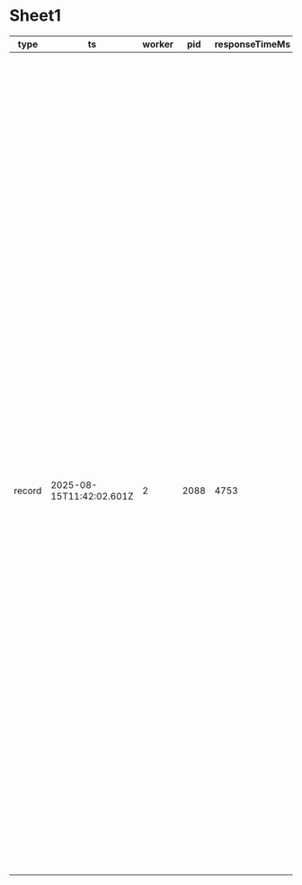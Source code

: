 # Sheet1

|type|ts|worker|pid|responseTimeMs|statusCode|request| | | | | |response| | | | | | | | | | |aws| |
|---|---|---|---|---|---|---|---|---|---|---|---|---|---|---|---|---|---|---|---|---|---|---|---|---|
| | | | | | |method|url|headers|body| | |headers| | | | | |body| | | | |requestId|traceId|
| | | | | | | | |user-agent|question|evaluationPrompt|userAnswer|date|content-type|content-length|connection|x-amzn-requestid|x-amzn-trace-id|evaluation|question|userAnswer|metadata| | | |
| | | | | | | | | | | | | | | | | | | | | |attempts|totalTime| | |
|record|2025-08-15T11:42:02.601Z|2|2088|4753|200|POST|https://cmry23cc45k5zvxtxbvbspysky0qglri.lambda-url.us-east-1.on.aws/invoke-claude|Artillery (https://artillery.io)|Why do some people qualify for Medicaid and others for Medicare?|You are an expert insurance evaluator. A user has answered the question: "Why do some people qualify for Medicaid and others for Medicare?" Your task: Evaluate their answer using ONLY the facts provided below. Respond in exactly 3 sentences. EVALUATION RULES: - If correct: Confirm accuracy and briefly reinforce the key distinction - If incorrect: State why it's wrong and provide the correct explanation - Use only the provided facts - no outside knowledge FACTS: - Medicare: Federal program for people 65+ OR under 65 with qualifying disabilities - Medicaid: State-managed program for people meeting income thresholds OR having qualifying disabilities - Key difference: Medicare eligibility = age (65+) or disability; Medicaid eligibility = income level and/or disability - Both programs can use private insurers for additional coverage USER'S ANSWER: Medicaid is for old people. Medicare is for young people. Your evaluation: |Medicaid is for old people. Medicare is for young people.|Fri, 15 Aug 2025 11:42:02 GMT|application/json|645|keep-alive|c3641000-5539-4a0e-9078-1407353eedc3|Root=1-689f1d06-2ca879b441d8e33b5c37e2d5;Parent=144e8d7f20df987e;Sampled=0;Lineage=1:62c1cc46:0|Your answer is incorrect as it reverses the actual eligibility criteria for these programs. Medicare is the federal program primarily for people aged 65 and older, while Medicaid is the state-managed program based on income thresholds rather than age. The key distinction is that Medicare eligibility depends on age (65+) or qualifying disabilities, whereas Medicaid eligibility is determined by income level and/or disability status.|Why do some people qualify for Medicaid and others for Medicare?|Medicaid is for old people. Medicare is for young people.|1|2704|c3641000-5539-4a0e-9078-1407353eedc3|Root=1-689f1d06-2ca879b441d8e33b5c37e2d5;Parent=144e8d7f20df987e;Sampled=0;Lineage=1:62c1cc46:0|
